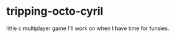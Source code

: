 tripping-octo-cyril
===================

little c multiplayer game I'll work on when I have time for funsies.